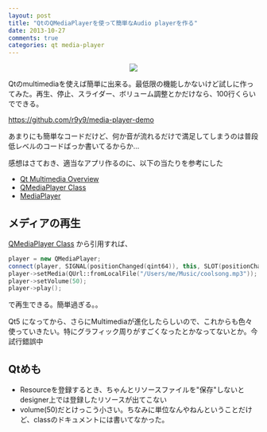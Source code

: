```yaml
---
layout: post
title: "QtのQMediaPlayerを使って簡単なAudio playerを作る"
date: 2013-10-27
comments: true
categories: qt media-player
---
```


<div align="center"><img src="/images/media-player_clipped_rev_1.png "A simple media player demo"" class="image"></div>

Qtのmultimediaを使えば簡単に出来る。最低限の機能しかないけど試しに作ってみた。再生、停止、スライダー、ボリューム調整とかだけなら、100行くらいでできる。

https://github.com/r9y9/media-player-demo

あまりにも簡単なコードだけど、何か音が流れるだけで満足してしまうのは普段低レベルのコードばっか書いてるからか…

感想はさておき、適当なアプリ作るのに、以下の当たりを参考にした

- [Qt Multimedia Overview](http://qt-project.org/doc/qt-5.0/qtmultimedia/multimediaoverview.html)
- [QMediaPlayer Class](http://qt-project.org/doc/qt-5.0/qtmultimedia/qmediaplayer.html) 
- [MediaPlayer](http://qt-project.org/doc/qt-5.0/qtmultimedia/qml-qtmultimedia5-mediaplayer.html)

## メディアの再生

[QMediaPlayer Class](http://qt-project.org/doc/qt-5.0/qtmultimedia/qmediaplayer.html) から引用すれば、

```cpp
player = new QMediaPlayer;
connect(player, SIGNAL(positionChanged(qint64)), this, SLOT(positionChanged(qint64)));
player->setMedia(QUrl::fromLocalFile("/Users/me/Music/coolsong.mp3"));
player->setVolume(50);
player->play();
```

で再生できる。簡単過ぎる。。

Qt5 になってから、さらにMultimediaが進化したらしいので、これからも色々使っていきたい。特にグラフィック周りがすごくなったとかなってないとか。今試行錯誤中


## Qtめも

- Resourceを登録するとき、ちゃんとリソースファイルを"保存"しないとdesigner上では登録したリソースが出てこない
- volume(50)だとけっこう小さい。ちなみに単位なんやねんということだけど、classのドキュメントには書いてなかった。

